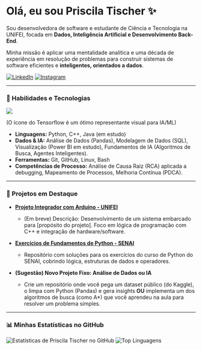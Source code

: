 # Olá, eu sou Priscila Tischer ✨

Sou desenvolvedora de software e estudante de Ciência e Tecnologia na UNIFEI, focada em **Dados, Inteligência Artificial e Desenvolvimento Back-End**. 

Minha missão é aplicar uma mentalidade analítica e uma década de experiência em resolução de problemas para construir sistemas de software eficientes e **inteligentes, orientados a dados**.

[![LinkedIn](https://img.shields.io/badge/LinkedIn-0077B5?style=for-the-badge&logo=linkedin&logoColor=white)](https://www.linkedin.com/in/priscila-tischer/)
[![Instagram](https://img.shields.io/badge/Instagram-%23E4405F?style=for-the-badge&logo=instagram&logoColor=white)](https://www.instagram.com/priscila.tischer.dev/)

---

### 🚀 Habilidades e Tecnologias

<p align="left">
  <a href="[https://skillicons.dev](https://skillicons.dev)">
    <img src="[https://skillicons.dev/icons?i=py,cpp,java,git,github,linux,bash,mysql,postgresql,powerbi,tensorflow](https://skillicons.dev/icons?i=py,cpp,java,git,github,linux,bash,mysql,postgresql,powerbi,tensorflow)" />
  </a>
</p>
(O ícone do Tensorflow é um ótimo representante visual para IA/ML)

* **Linguagens:** Python, C++, Java (em estudo)
* **Dados & IA:** Análise de Dados (Pandas), Modelagem de Dados (SQL), Visualização (Power BI em estudo), Fundamentos de IA (Algoritmos de Busca, Agentes Inteligentes).
* **Ferramentas:** Git, GitHub, Linux, Bash
* **Competências de Processo:** Análise de Causa Raiz (RCA) aplicada a debugging, Mapeamento de Processos, Melhoria Contínua (PDCA).

---

### 📂 Projetos em Destaque

* **[Projeto Integrador com Arduino - UNIFEI](https://github.com/PriscilaTischer/unifei-projeto-integrador-arduino)**
    * (Em breve) Descrição: Desenvolvimento de um sistema embarcado para [propósito do projeto]. Foco em lógica de programação com C++ e integração de hardware/software.

* **[Exercícios de Fundamentos de Python - SENAI](https://github.com/PriscilaTischer/exercicios-python-senai)**
    * Repositório com soluções para os exercícios do curso de Python do SENAI, cobrindo lógica, estruturas de dados e operadores.

* **(Sugestão) Novo Projeto Fixo: Análise de Dados ou IA**
    * Crie um repositório onde você pega um dataset público (do Kaggle), o limpa com Python (Pandas) e gera insights **OU** implementa um dos algoritmos de busca (como A*) que você aprendeu na aula para resolver um problema simples.

---

### 📊 Minhas Estatísticas no GitHub

![Estatísticas de Priscila Tischer no GitHub](https://github-readme-stats.vercel.app/api?username=PriscilaTischer&show_icons=true&theme=dracula&include_all_commits=true&count_private=true)
![Top Linguagens](https://github-readme-stats.vercel.app/api/top-langs/?username=PriscilaTischer&layout=compact&langs_count=7&theme=dracula)


